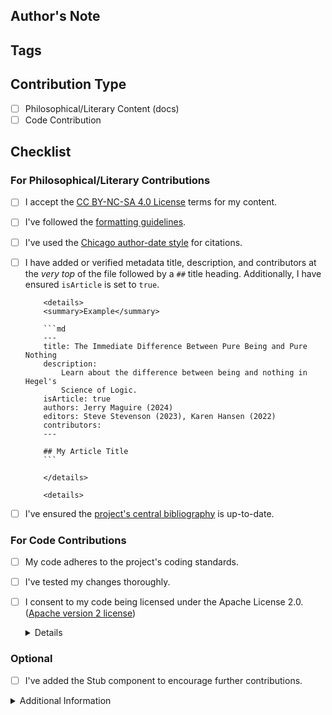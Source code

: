<!-- Thank you for wanting to contribute to sPhil! 🧙 🦉 -->
<!-- We would like to keep our code and writing as neat and tidy as possible, and would appreciate if you could verify the following checklist if you are submitting philosophical or literary content -->

## Author's Note

<!-- Briefly describe your changes and their purpose -->

## Tags

<!-- Need tags for changes -->

## Contribution Type

-   [ ] Philosophical/Literary Content (docs)
-   [ ] Code Contribution

## Checklist

### For Philosophical/Literary Contributions

-   [ ] I accept the
        [CC BY-NC-SA 4.0 License](https://creativecommons.org/licenses/by-nc-sa/4.0/)
        terms for my content.
-   [ ] I've followed the
        [formatting guidelines](https://github.com/systemphil/sphil/blob/dev/src/pages/contributing/formatting/basic-markdown.md).
-   [ ] I've used the
        [Chicago author-date style](https://www.chicagomanualofstyle.org/tools_citationguide/citation-guide-2.html)
        for citations.
-   [ ] I have added or verified metadata title, description, and contributors
        at the _very top_ of the file followed by a `##` title heading.
        Additionally, I have ensured `isArticle` is set to `true`.

          <details>
          <summary>Example</summary>

          ```md
          ---
          title: The Immediate Difference Between Pure Being and Pure Nothing
          description:
              Learn about the difference between being and nothing in Hegel's
              Science of Logic.
          isArticle: true
          authors: Jerry Maguire (2024)
          editors: Steve Stevenson (2023), Karen Hansen (2022)
          contributors:
          ---

          ## My Article Title
          ```

          </details>

          <details>

-   [ ] I've ensured the
        [project's central bibliography](https://github.com/systemphil/sphil/blob/main/README_BIBLIOGRAPHY.md)
        is up-to-date.

### For Code Contributions

-   [ ] My code adheres to the project's coding standards.
-   [ ] I've tested my changes thoroughly.
-   [ ] I consent to my code being licensed under the Apache License 2.0.
        ([Apache version 2 license](https://www.apache.org/licenses/LICENSE-2.0.txt))
        <details>

    All code apart of what is inside `src/pages/**` (excluding
    `/contributing/**`, `_app.mdx`, `_document.tsx`, `_meta.json`,
    `acknowledgements.mdx`, `index.mdx`, `privacy.mdx`, `team.mdx`, `terms.mdx`)
    is subject to Apache version 2 license. Basically, anything outside of
    content, literature, philosophy.

        </details>

### Optional

-   [ ] I've added the Stub component to encourage further contributions.

<details>
<summary>Additional Information</summary>

-   For philosophical/literary contributions, your content will be under the CC
    BY-NC-SA 4.0 license.
-   For code contributions, your code will be under the Apache License 2.0.
-   Please sign your contribution under Authors, Editors, or Contributors in the
    metadata.

</details>
